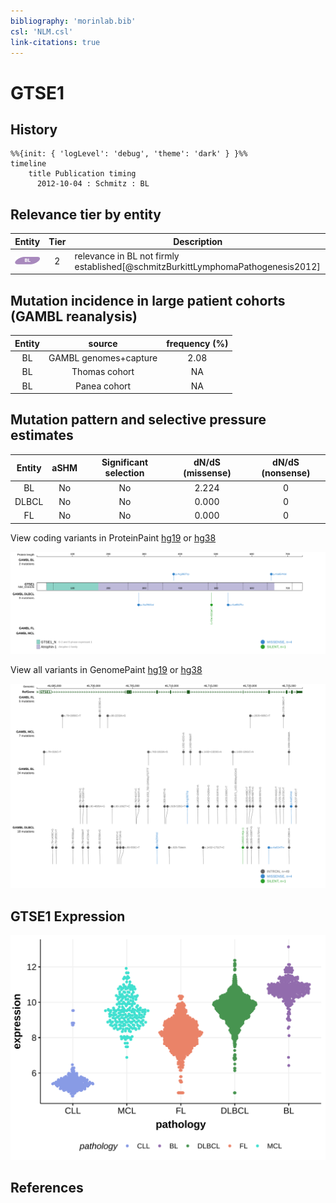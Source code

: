 ```yaml
---
bibliography: 'morinlab.bib'
csl: 'NLM.csl'
link-citations: true
---
```

# GTSE1

## History
```mermaid
%%{init: { 'logLevel': 'debug', 'theme': 'dark' } }%%
timeline
    title Publication timing
      2012-10-04 : Schmitz : BL
```

## Relevance tier by entity

|Entity|Tier|Description                           |
|:------:|:----:|--------------------------------------|
|![BL](images/icons/BL_tier2.png)    |2   |relevance in BL not firmly established[@schmitzBurkittLymphomaPathogenesis2012]|

## Mutation incidence in large patient cohorts (GAMBL reanalysis)

|Entity|source               |frequency (%)|
|:------:|:---------------------:|:-------------:|
|BL    |GAMBL genomes+capture|2.08         |
|BL    |Thomas cohort        |  NA         |
|BL    |Panea cohort         |  NA         |

## Mutation pattern and selective pressure estimates

|Entity|aSHM|Significant selection|dN/dS (missense)|dN/dS (nonsense)|
|:------:|:----:|:---------------------:|:----------------:|:----------------:|
|BL    |No  |No                   |2.224           |0               |
|DLBCL |No  |No                   |0.000           |0               |
|FL    |No  |No                   |0.000           |0               |




View coding variants in ProteinPaint [hg19](https://morinlab.github.io/LLMPP/GAMBL/GTSE1_protein.html)  or [hg38](https://morinlab.github.io/LLMPP/GAMBL/GTSE1_protein_hg38.html)

![](images/proteinpaint/GTSE1_NM_016426.svg)

View all variants in GenomePaint [hg19](https://morinlab.github.io/LLMPP/GAMBL/GTSE1.html)  or [hg38](https://morinlab.github.io/LLMPP/GAMBL/GTSE1_hg38.html)

![](images/proteinpaint/GTSE1.svg)

## GTSE1 Expression
![](images/gene_expression/GTSE1_by_pathology.svg)
<!-- ORIGIN: schmitzBurkittLymphomaPathogenesis2012 -->
<!-- BL: schmitzBurkittLymphomaPathogenesis2012 -->

## References

